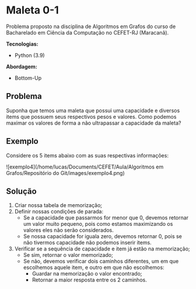 # Maleta 0-1

Problema proposto na disciplina de Algoritmos em Grafos do curso de Bacharelado em Ciência da Computação no CEFET-RJ (Maracanã).



**Tecnologias:**

- Python (3.9)

**Abordagem:**

- Bottom-Up

  

## Problema

Suponha que temos uma maleta que possui uma capacidade e diversos items que possuem seus respectivos pesos e valores. Como podemos maximar os valores de forma a não ultrapassar a capacidade da maleta?



## Exemplo

Considere os 5 items abaixo com as suas respectivas informações:

![exemplo4](/home/lucas/Documents/CEFET/Aula/Algoritmos em Grafos/Repositório do Git/images/exemplo4.png)



## Solução

1. Criar nossa tabela de memorização;
2. Definir nossas condições de parada:
   - Se a capacidade que passarmos for menor que 0, devemos retornar um valor muito pequeno, pois como estamos maximizando os valores eles não serão considerados.
   - Se nossa capacidade for iguala zero, devemos retornar 0, pois se não tivermos capacidade não podemos inserir items.
3. Verificar se a sequência de capacidade e item já estão na memorização;
   - Se sim, retornar o valor memorizado;
   - Se não, devemos verificar dois caminhos diferentes, um em que escolhemos aquele item, e outro em que não escolhemos:
     - Guardar na memorização o valor encontrado;
     - Retornar a maior resposta entre os 2 caminhos.